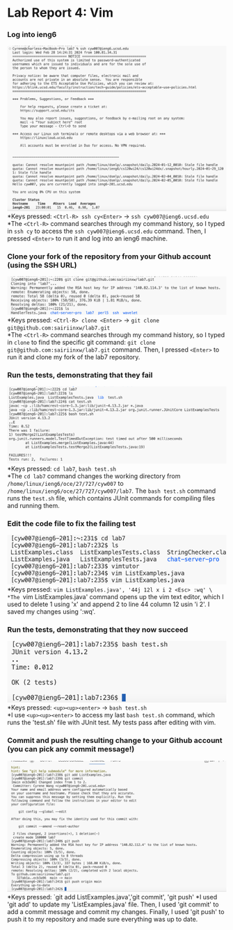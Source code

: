 # Lab Report 4: Vim

### Log into ieng6
![Image](4ieng6.png)
*Keys pressed: `<Ctrl-R> ssh cy<Enter>` -> `ssh cyw007@ieng6.ucsd.edu`
\
*The `<Ctrl-R>` command searches through my command history, so I typed in `ssh cy` to access the `ssh cyw007@ieng6.ucsd.edu` command. Then, I pressed `<Enter>` to run it and log into an ieng6 machine.

### Clone your fork of the repository from your Github account (using the SSH URL)
![Image](4clone.png)
*Keys pressed: `<Ctrl-R> clone <Enter>` -> `git clone git@github.com:sairiinxw/lab7.git`
\
*The `<Ctrl-R>` command searches through my command history, so I typed in `clone` to find the specific git command: `git clone git@github.com:sairiinxw/lab7.git` command. Then, I pressed `<Enter>` to run it and clone my fork of the lab7 repository.

### Run the tests, demonstrating that they fail
![Image](4run.png)
*Keys pressed: `cd lab7`, `bash test.sh`
\
*The `cd lab7` command changes the working directory from `/home/linux/ieng6/oce/27/727/cyw007` to `/home/linux/ieng6/oce/27/727/cyw007/lab7`. The `bash test.sh` command runs the `test.sh` file, which contains JUnit commands for compiling files and running them.

### Edit the code file to fix the failing test
![Image](4vim2.png)
*Keys pressed: `vim ListExamples.java', '44j 12l x i 2 <Esc> :wq'
\
*The `vim ListExamples.java' command opens up the vim text editor, which I used to delete 1 using 'x' and append 2 to line 44 column 12 usin 'i 2'. I saved my changes using ':wq'.

### Run the tests, demonstrating that they now succeed
![Image](4goodtest.png)
*Keys pressed: `<up><up><enter>` -> `bash test.sh`
\
*I use `<up><up><enter>` to access my last `bash test.sh` command, which runs the 'test.sh' file with JUnit test. My tests pass after editing with vim.


### Commit and push the resulting change to your Github account (you can pick any commit message!)
![Image](4commit.png)
*Keys pressed: `git add ListExamples.java','git commit', 'git push'
*I used 'git add' to update my 'ListExamples.java' file. Then, I used 'git commit' to add a commit message and commit my changes. Finally, I used 'git push' to push it to my repository and made sure everything was up to date.

